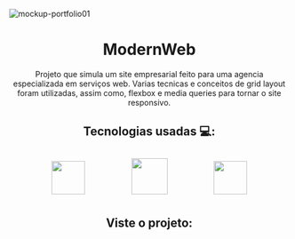 ![mockup-portfolio01](https://user-images.githubusercontent.com/92703403/155892482-32d7a13f-c247-4dcf-a7a9-df960b0218d1.png)

<h1 align="center">ModernWeb</h1>

<p align="center">Projeto que simula um site empresarial feito para uma agencia especializada em serviços web.
Varias tecnicas e conceitos de grid layout foram utilizadas, assim como, flexbox e media queries
para tornar o site responsivo.</p>

<h2 align="center">Tecnologias usadas 💻: </h2>


<div align="center">
 <img width="60px" style="margin: 10px 40px 10px 40px;" src="https://user-images.githubusercontent.com/92703403/155889912-5c94edd6-4ec3-4134-b292-efed1485f304.png">
 <img width="65px" style="margin: 10px 40px 10px 40px;" src="https://user-images.githubusercontent.com/92703403/155889946-02ebfd2b-3e6a-4c18-ac75-cb85dac1ecdc.png">
 <img width="60px" style="margin: 10px 40px 10px 40px;" src="https://user-images.githubusercontent.com/92703403/155889973-5b2aa1b0-9e7d-4a58-be1b-e540d2ffe8a7.png">
</div>

<h2 align="center">Viste o projeto: </h2>

<a href=#></a>
